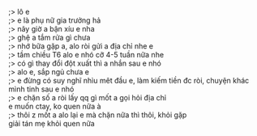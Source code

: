 ;> lô e<br>
;> e là phụ nữ gia trưởng hả<br>
;> nãy giờ a bận xíu e nha<br>
;> ghệ a tắm rửa gì chưa<br>
;> nhớ bữa gặp a, alo ròi gửi a địa chỉ nhe e<br>
;> tầm chiều T6 alo e nhó cỡ  4-5 tuần nữa nhe<br>
;> có gì thay đổi đột xuất thì a nhắn sau e nhó<br>
;> alo e, sắp ngủ chưa e<br>
;> e đừng có suy nghĩ nhìu mêt đầu e, làm kiếm tiền đc ròi, chuyện khác mình tinh sau e nhó<br>
;> e chặn số a ròi lấy qq gì mốt a gọi hỏi địa chỉ<br>
e muốn ctay, ko quen nữa à<br>
;> thôi z mốt a alo lại e mà chặn nữa thì thôi, khỏi gặp<br>
giải tán mẹ khỏi quen nữa

